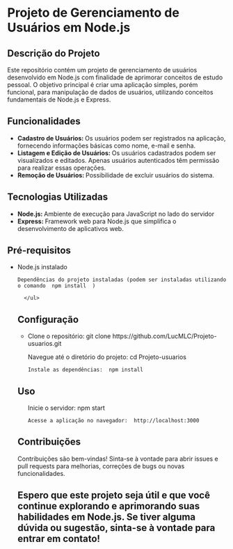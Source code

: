 <h1>Projeto de Gerenciamento de Usuários em Node.js</h1>

<h2>Descrição do Projeto</h2>

<p>Este repositório contém um projeto de gerenciamento de usuários desenvolvido em Node.js com finalidade de aprimorar conceitos de estudo pessoal. O objetivo principal é criar uma aplicação simples, porém funcional, para manipulação de dados de usuários, utilizando conceitos fundamentais de Node.js e Express.</p>

<h2>Funcionalidades</h2>

<ul>
  
  <li> <b>Cadastro de Usuários: </b> Os usuários podem ser registrados na aplicação, fornecendo informações básicas como nome, e-mail e senha.</li>
  
<li> <b>Listagem e Edição de Usuários: </b> Os usuários cadastrados podem ser visualizados e editados. Apenas usuários autenticados têm permissão para realizar essas operações.</li>

<li> <b>Remoção de Usuários: </b> Possibilidade de excluir usuários do sistema.</li>

  </ul>

<h2>Tecnologias Utilizadas</h2>
<ul>
  
<li> <b> Node.js: </b> Ambiente de execução para JavaScript no lado do servidor</li>
  
<li> <b> Express: </b> Framework web para Node.js que simplifica o desenvolvimento de aplicativos web.</li>

  </ul>

  <h2>Pré-requisitos</h2>

<ul>
  <li>Node.js instalado</li>

    Dependências do projeto instaladas (podem ser instaladas utilizando o comando  npm install  )

      </ul>

<h2>Configuração</h2>

<ul>

 <li> Clone o repositório:  git clone https://github.com/LucMLC/Projeto-usuarios.git </li>

   Navegue até o diretório do projeto:  cd Projeto-usuarios 

    Instale as dependências:  npm install  
    
</ul>

<h2> Uso </h2>

<ul>

  Inicie o servidor: npm start  

    Acesse a aplicação no navegador:  http://localhost:3000 
    
</ul>
  
<h2>Contribuições</h2>

<p>Contribuições são bem-vindas! Sinta-se à vontade para abrir issues e pull requests para melhorias, correções de bugs ou novas funcionalidades.</p>

<h2> Espero que este projeto seja útil e que você continue explorando e aprimorando suas habilidades em Node.js. Se tiver alguma dúvida ou sugestão, sinta-se à vontade para entrar em contato!</h2>
